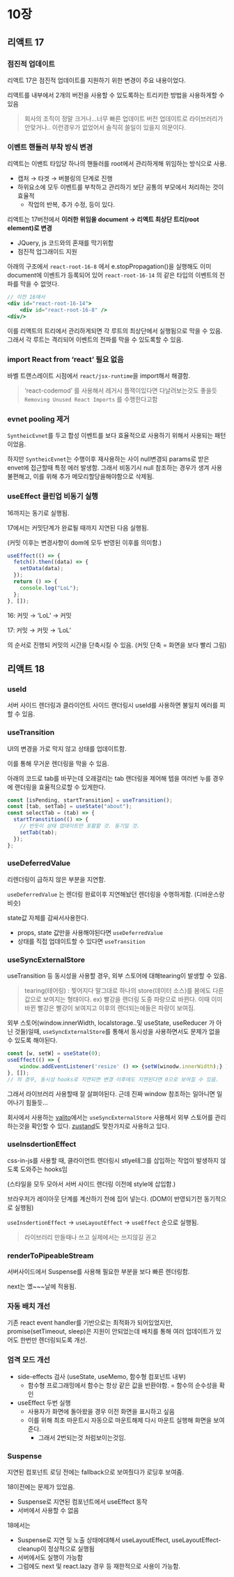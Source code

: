 # 10장

## 리액트 17

### 점진적 업데이트

리액트 17은 점진적 업데이트를 지원하기 위한 변경이 주요 내용이었다.

리액트를 내부에서 2개의 버전을 사용할 수 있도록하는 트리키한 방법을 사용하게할 수 있음

> 회사의 조직이 정말 크거나...너무 빠른 업데이트 버전 업데이트로 라이브러리가 안맞거나..
> 이런경우가 없었어서 솔직히 쓸일이 있을지 의문이다.

### 이벤트 핸들러 부착 방식 변경

리액트는 이밴트 타입당 하나의 핸들러를 root에서 관리하게해 위임하는 방식으로 사용.

- 캡처 → 타겟 → 버블링의 단계로 진행
- 하위요소에 모두 이벤트를 부착하고 관리하기 보단 공통의 부모에서 처리하는 것이 효율적
  - 작업의 반복, 추가 수정, 등이 있다.

리액트는 17버전에서 **이러한 위임을 document → 리액트 최상단 트리(root element)로 변경**

- JQuery, js 코드와의 혼재를 막기위함
- 점진적 업그래이드 지원

아래의 구조에서 `react-root-16-8` 에서 e.stopPropagation()을 실행해도 이미 document에 이벤트가 등록되어 있어 `react-root-16-14` 의 같은 타입의 이벤트의 전파를 막을 수 없엇다.

```jsx
// 이전 16에서
<div id="react-root-16-14">
	<div id="react-root-16-8" />
<div/>
```

이를 리액트의 트리에서 관리하게되면 각 루트의 최상단에서 실행됨으로 막을 수 있음.
그래서 각 루트는 격리되어 이벤트의 전파를 막을 수 있도록할 수 있음.

### import React from ‘react’ 필요 없음

바벨 트랜스레이트 시점에서 `react/jsx-runtime`을 import해서 해결함.

> ‘react-codemod’ 를 사용해서 레거시 플잭이있다면 다날려보는것도 좋을듯
> `Removing Unused React Imports` 를 수행한다고함

### evnet pooling 제거

`SyntheicEvnet`를 두고 합성 이벤트를 보다 효율적으로 사용하기 위해서 사용되는 패턴이었음.

하지만 `SyntheicEvnet`는 수행이후 재사용하는 사이 null변경되 params로 받은 envet에 접근할때 특정 에러 발생함. 그래서 비동기시 null 참조하는 경우가 생겨 사용 불편해고, 이를 위해 추가 메모리할당을해야함으로 삭제됨.

### useEffect 클린업 비동기 실행

16까지는 동기로 실행됨.

17에서는 커밋단계가 완료될 때까지 지연된 다음 실행됨.

(커밋 이후는 변경사항이 dom에 모두 반영된 이후를 의미함.)

```jsx
useEffect(() => {
  fetch().then((data) => {
    setData(data);
  });
  return () => {
    console.log("LoL");
  };
}, []);
```

16: 커밋 → ‘LoL’ → 커밋

17: 커밋 → 커밋 → ‘LoL’

의 순서로 진행되 커밋의 시간을 단축시킬 수 있음. (커밋 단축 = 화면을 보다 빨리 그림)

## 리액트 18

### useId

서버 사이드 렌더링과 클라이언트 사이드 랜더링시 useId를 사용하면 불일치 에러를 피할 수 있음.

### useTransition

UI의 변경을 가로 막지 않고 상태를 업데이트함.

이를 통해 무거운 렌더링을 막을 수 있음.

아래의 코드로 tab를 바꾸는데 오래걸리는 tab 랜더링을 제어해 텝을 여러번 누를 경우에 랜더링을 효율적으로할 수 있게한다.

```jsx
const [isPending, startTransition] = useTransition();
const [tab, setTab] = useState("about");
const selectTab = (tab) => {
  startTranstition(() => {
    // 반듯이 상태 업데이트만 포홤할 것. 동기일 것.
    setTab(tab);
  });
};
```

### useDeferredValue

리렌더링이 급하지 않은 부분을 지연함.

`useDeferredValue` 는 렌더링 완료이후 지연해놨던 렌더링을 수행하게함. (디바운스랑 비슷)

state값 자체를 감싸서사용한다.

- props, state 값만을 사용해야된다면 `useDeferredValue`
- 상태를 직접 업데이트할 수 있다면 `useTransition`

### useSyncExternalStore

useTransition 등 동시성을 사용할 경우, 외부 스토어에 대해tearing이 발생할 수 있음.

> tearing(테어링) : 찢어지다 말그대로 하나의 store(데이터 소스)를 봄에도 다른 값으로 보여지는 형태이다.
> ex) 빨강을 렌더링 도중 파랑으로 바뀐다. 이때 이미 바뀐 빨강은 빨강이 보여지고 이후의 렌더되는에들은 파랑이 보여짐.

외부 스토어(window.innerWidth, localstorage..및 useState, useReducer 가 아닌 것들)일때, `useSyncExternalStore`를 통해서 동시성을 사용하면서도 문제가 없을 수 있도록 해야된다.

```jsx
const [w, setW] = useState(0);
useEffect(() => {
	window.addEventListener('resize' () => {setW(winodw.innerWidth);} )
}, []);
// 의 경우, 동시성 hooks로 지연되면 변경 이후에도 지연된다면 0으로 보여질 수 있음.
```

그래서 라이브러리 사용할때 잘 살펴야된다. 근데 진짜 window 참조하는 일아니면 일어나기 힘들듯…

회사에서 사용하는 [valito](https://github.com/pmndrs/valtio/blob/26caa885050b5c9ac8c80c90e216599936e925f8/src/react.ts#L20)에서는 `useSyncExternalStore` 사용해서 외부 스토어를 관리하는것을 확인할 수 있다. [zustand](https://github.com/pmndrs/zustand/blob/27bffb1fba9de4c958f4a4b4d31c20e54e579fc0/src/react.ts#L9)도 맞찬가지로 사용하고 있다.

### useInsdertionEffect

css-in-js를 사용할 때, 클라이언트 렌더링시 stlye테그를 삽입하는 작업이 발생하지 않도록 도와주는 hooks임

(스타일을 모두 모아서 서버 사이드 렌더링 이전에 style에 삽입함.)

브라우저가 레이아웃 단계를 계산하기 전에 집어 넣는다. (DOM이 반영되기전 동기적으로 실행됨)

`useInsdertionEffect` → `useLayoutEffect` → `useEffect` 순으로 실행됨.

> 라이브러리 만들때나 쓰고 실제에서는 쓰지않길 권고

### renderToPipeableStream

서버사이드에서 Suspense를 사용해 필요한 부분을 보다 빠른 렌더링함.

next는 옜~~~날에 적용됨.

### 자동 배치 개선

기존 react event handler를 기반으로는 최적화가 되어있었지만, promise(setTimeout, sleep)은 지원이 안되었는데 배치를 통해 여러 업데이트가 있어도 한번만 렌더링되도록 개선.

### 엄격 모드 개선

- side-effects 검사 (useState, useMemo, 함수형 컴포넌트 내부)
  - 함수형 프로그래밍에서 함수는 항상 같은 값을 반환야함. = 함수의 순수성을 확인
- useEffect 두번 실행
  - 사용자가 화면에 돌아왔을 경우 이전 화면을 표시하고 싶음
  - 이를 위해 최초 마운트시 자동으로 마운트해제 다시 마운트 실행해 화면을 보여준다.
    - 그래서 2번되는것 처럼보이는것임.

### Suspense

지연된 컴포넌트 로딩 전에는 fallback으로 보여줬다가 로딩후 보여줌.

18이전에는 문제가 있었음.

- Suspense로 지연된 컴포넌트에서 useEffect 동작
- 서버에서 사용할 수 없음

18에서는

- Suspense로 지연 및 노출 상태에대해서 useLayoutEffect, useLayoutEffect-cleanup이 정상적으로 실행됨
- 서버에서도 실행이 가능함
- 그럼에도 next 및 react.lazy 경우 등 재한적으로 사용이 가능함.
